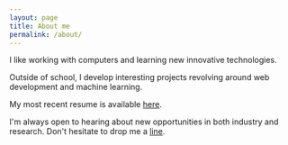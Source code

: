 ```yaml
---
layout: page
title: About me
permalink: /about/
---
```


I like working with computers and learning new innovative technologies.

Outside of school, I develop interesting projects revolving around web development and machine learning.

My most recent resume is available [here](https://drive.google.com/file/d/1l2bgMka5EE4qL_HRb4YZ6tK22e4H3Hbm/view?usp=sharing).     

I'm always open to hearing about new opportunities in both industry and research. Don't hesitate to drop me a [line](mailto:armansidhu3@gmail.com).
